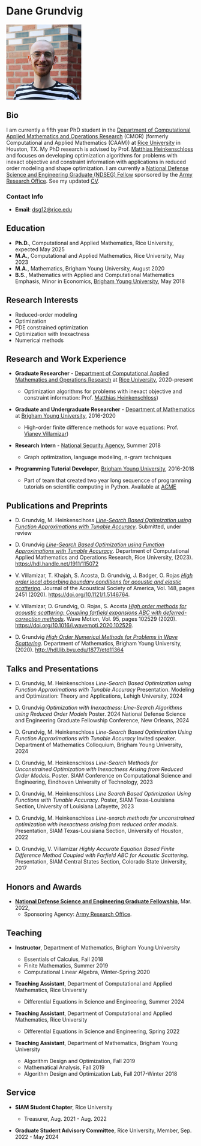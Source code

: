 # Dane Grundvig 
<img align="center" width="200" height="200" src="headshot.webp">

## Bio
I am currently a fifth year PhD student in the
[Department of Computational Applied Mathematics and Operations Research](https://cmor.rice.edu/) (CMOR)
(formerly Computational and Applied Mathematics (CAAM)) at 
[Rice University](https://www.rice.edu/) in Houston, TX. 
My PhD research is advised by Prof. [Matthias Heinkenschloss](https://www.caam.rice.edu/~heinken/)
and focuses on developing optimization algorithms for problems with inexact objective and constraint information with applications in reduced order modeling and shape optimization.
I am currently a [National Defense Science and Engineering Graduate (NDSEG) Fellow](https://ndseg.org/)
sponsored by the [Army Research Office](https://arl.devcom.army.mil/who-we-are/aro/). 
See my updated [CV](cv.pdf).

### Contact Info 
- **Email**: dsg12@rice.edu

## Education 
- **Ph.D.**, Computational and Applied Mathematics, Rice University, expected May 2025 
- **M.A.**, Computational and Applied Mathematics, Rice University, May 2023
- **M.A.**, Mathematics, Brigham Young University, August 2020
- **B.S.**, Mathematics with Applied and Computational Mathematics Emphasis, Minor in Economics, [Brigham Young University](https://acme.byu.edu/), May 2018

## Research Interests
- Reduced-order modeling
- Optimization
- PDE constrained optimization
- Optimization with Inexactness
- Numerical methods

## Research and Work Experience
- **Graduate Researcher** - [Department of Computational Applied Mathematics and Operations Research](https://cmor.rice.edu/) at [Rice University](https://www.rice.edu/), 2020-present
  - Optimization algorithms for problems with inexact objective and constraint information: Prof. [Matthias Heinkenschloss](https://www.caam.rice.edu/~heinken/))

- **Graduate and Undergraduate Researcher** - [Department of Mathematics](https://math.byu.edu/) at [Brigham Young University](https://www.byu.edu/), 2016-2020
  - High-order finite difference methods for wave equations: Prof. [Vianey Villamizar](https://mathdept.byu.edu/~vianey/))
    
- **Research Intern** - [National Security Agency](microsoft.com/en-us/), Summer 2018
  - Graph optimization, language modeling, n-gram techniques

- **Programming Tutorial Developer**, [Brigham Young University](https://acme.byu.edu/), 2016-2018
  - Part of team that created two year long sequencce of programming tutorials on scientific computing in Python. Available at [ACME](https://foundations-of-applied-mathematics.github.io)
    
## Publications and Preprints
- D. Grundvig, M. Heinkensclhoss [_Line-Search Based Optimization using Function Approximations with Tunable Accuracy_](https://hdl.handle.net/1911/115072). Submitted, under review

- D. Grundvig [_Line-Search Based Optimization using Function Approximations with Tunable Accuracy_](https://hdl.handle.net/1911/115072). Department of Computational Applied Mathematics and Operations Research, Rice University, (2023). https://hdl.handle.net/1911/115072

- V. Villamizar, T. Khajah, S. Acosta, D. Grundvig, J. Badger, O. Rojas [_High order local absorbing boundary conditions for acoustic and elastic scattering_](https://doi.org/10.1121/1.5146764). Journal of the Acoustical Society of America, Vol. 148, pages 2451 (2020). https://doi.org/10.1121/1.5146764.
  
- V. Villamizar, D. Grundvig, O. Rojas, S. Acosta [_High order methods for acoustic scattering: Coupling farfield expansions ABC with deferred-correction methods_](https://doi.org/10.1016/j.wavemoti.2020.102529). Wave Motion, Vol. 95, pages 102529 (2020). https://doi.org/10.1016/j.wavemoti.2020.102529.

- D. Grundvig [_High Order Numerical Methods for Problems in Wave Scattering_](http://hdl.lib.byu.edu/1877/etd11364). Department of Mathematics, Brigham Young University, (2020). http://hdl.lib.byu.edu/1877/etd11364

## Talks and Presentations
- D. Grundvig, M. Heinkenschloss _Line-Search Based Optimization using Function Approximations with Tunable Accuracy_ Presentation. Modeling and Optimization: Theory and Applications, Lehigh University, 2024

- D. Grundvig _Optimization with Inexactness: Line-Search Algorithms using Reduced Order Models_ Poster. 2024 National Defense Science and Engineering Graduate Fellowship Conference, New Orleans, 2024
  
- D. Grundvig, M. Heinkenschloss _Line-Search Based Optimization Using Function Approximations with Tunable Accuracy_ Invited speaker. Department of Mathematics Colloquium, Brigham Young University, 2024
  
- D. Grundvig, M. Heinkenschloss _Line-Search Methods for Unconstrained Optimization with Inexactness Arising from Reduced Order Models_. Poster. SIAM Conference on Computational Science and Engineering, Eindhoven University of Technology, 2023

- D. Grundvig, M. Heinkenschloss _Line Search Based Optimization Using Functions with Tunable Accuracy_. Poster, SIAM Texas-Louisiana Section, University of Louisiana Lafayette, 2023
  
- D. Grundvig, M. Heinkenschloss _Line-search methods for unconstrained optimization with inexactness arising from reduced order models_. Presentation, SIAM Texas-Louisiana Section, University of Houston, 2022
  
- D. Grundvig, V. Villamizar _Highly Accurate Equation Based Finite Difference Method Coupled with Farfield ABC for Acoustic Scattering_. Presentation, SIAM Central States Section, Colorado State University, 2017


## Honors and Awards
- [**National Defense Science and Engineering Graduate Fellowship**](https://ndseg.org/), Mar. 2022,
  - Sponsoring Agency: [Army Research Office](https://arl.devcom.army.mil/who-we-are/aro/).
  
## Teaching
- **Instructor**, Department of Mathematics, Brigham Young University
    - Essentials of Calculus, Fall 2018
    - Finite Mathematics, Summer 2019
    - Computational Linear Algebra, Winter-Spring 2020

- **Teaching Assistant**, Department of Computational and Applied Mathematics, Rice University
    - Differential Equations in Science and Engineering, Summer 2024

- **Teaching Assistant**, Department of Computational and Applied Mathematics, Rice University
    - Differential Equations in Science and Engineering, Spring 2022

- **Teaching Assistant**, Department of Mathematics, Brigham Young University
    - Algorithm Design and Optimization, Fall 2019
    - Mathematical Analysis, Fall 2019
    - Algorithm Design and Optimization Lab, Fall 2017-Winter 2018

## Service
- **SIAM Student Chapter**, Rice University
  - Treasurer, Aug. 2021 - Aug. 2022

- **Graduate Student Advisory Committee**, Rice University, Member, Sep. 2022 - May 2024


